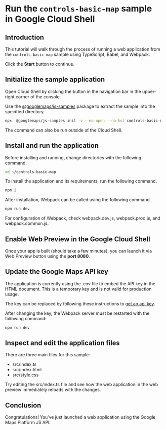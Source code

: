 # Run the `controls-basic-map` sample in Google Cloud Shell

<walkthrough-tutorial-duration duration="10"/>

## Introduction

This tutorial will walk through the process of running a web application from
the `controls-basic-map` sample using TypeScript, Babel, and Webpack.

Click the **Start** button to continue.

## Initialize the sample application

Open Cloud Shell by clicking the
<walkthrough-cloud-shell-icon></walkthrough-cloud-shell-icon> button in the
navigation bar in the upper-right corner of the console.

Use the [@googlemaps/js-samples](https://www.npmjs.com/package/@googlemaps/js-samples) package to 
extract the sample into the specified directory.

```bash
npx  @googlemaps/js-samples init -v --no-open --no-hot controls-basic-map ~/controls-basic-map
```

The command can also be run outside of the Cloud Shell.

## Install and run the application

Before installing and running, change directories with the following command.

```bash
cd ~/controls-basic-map
```

To install the application and its requirements, run the following command.

```bash
npm i
```

After installation, Webpack can be called using the following command.

```bash
npm run dev
```

For configuration of Webpack, check
<walkthrough-editor-open-file filePath="controls-basic-map/webpack.dev.js">webpack.dev.js</walkthrough-editor-open-file>,
<walkthrough-editor-open-file filePath="controls-basic-map/webpack.prod.js">webpack.prod.js</walkthrough-editor-open-file>,
and
<walkthrough-editor-open-file filePath="controls-basic-map/webpack.common.js">webpack.common.js</walkthrough-editor-open-file>.

## Enable Web Preview in the Google Cloud Shell

Once your app is built (should take a few minutes), you can launch it via
<walkthrough-spotlight-pointer target="cloudshell" spotlightId="devshell-web-preview-button">Web
Preview button</walkthrough-spotlight-pointer> using the **port 8080**.

## Update the Google Maps API key

The application is currently using the
<walkthrough-editor-open-file filePath="controls-basic-map/.env">.env</walkthrough-editor-open-file>
file to embed the API key in the HTML document. This is a temporary key and is
not valid for production usage.

The key can be replaced by following these instructions to
[get an api key](https://developers.google.com/maps/documentation/javascript/get-api-key).

After changing the key, the Webpack server must be restarted with the following
command:

```bash
npm run dev
```

## Inspect and edit the application files

There are three main files for this sample:

*   <walkthrough-editor-open-file filePath="controls-basic-map/src/index.ts">src/index.ts</walkthrough-editor-open-file>
*   <walkthrough-editor-open-file filePath="controls-basic-map/src/index.html">src/index.html</walkthrough-editor-open-file>
*   <walkthrough-editor-open-file filePath="controls-basic-map/src/style.css">src/style.css</walkthrough-editor-open-file>

Try editing the <walkthrough-editor-open-file filePath="controls-basic-map/src/index.ts">src/index.ts</walkthrough-editor-open-file> file and see how the web application in the web preview immediately reloads with the changes.

## Conclusion

<walkthrough-conclusion-trophy></walkthrough-conclusion-trophy>

Congratulations! You've just launched a web application using the Google Maps
Platform JS API.
